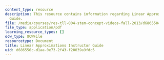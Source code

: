 ```yaml
---
content_type: resource
description: This resource contains information regarding Linear Approximations Instructor
  Guide.
file: /media/courses/res-tll-004-stem-concept-videos-fall-2013/d686550cd1aa0e732f43f20039a9fdc5_MITRES_TLL-004F13_LinAp_IG.pdf
file_type: application/pdf
learning_resource_types: []
ocw_type: OCWFile
resourcetype: Document
title: Linear Approximations Instructor Guide
uid: d686550c-d1aa-0e73-2f43-f20039a9fdc5
---
```


